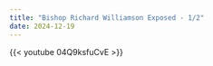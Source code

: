 ```yaml
---
title: "Bishop Richard Williamson Exposed - 1/2"
date: 2024-12-19
---
```


{{< youtube 04Q9ksfuCvE >}}
